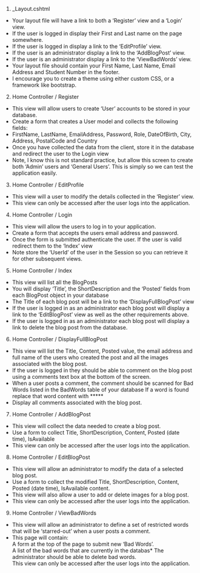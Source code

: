 1.	_Layout.cshtml
*	Your layout file will have a link to both a ‘Register’ view and a ‘Login’ view.
*	If the user is logged in display their First and Last name on the page somewhere.
*	If the user is logged in display a link to the ‘EditProfile’ view.
*	If the user is an administrator display a link to the ‘AddBlogPost’ view.
*	If the user is an administrator display a link to the ‘ViewBadWords’ view.
*	Your layout file should contain your First Name, Last Name, Email Address and Student Number in the footer.
* I encourage you to create a theme using either custom CSS, or a framework like bootstrap.
2.	Home Controller / Register
*	This view will allow users to create ‘User’ accounts to be stored in your database. 
* Create a form that creates a User model and collects the following fields: 
*	FirstName, LastName, EmailAddress, Password, Role, DateOfBirth, City, Address, PostalCode and Country
*	Once you have collected the data from the client, store it in the database and redirect the user to the Login view
*	Note, I know this is not standard practice, but allow this screen to create both ‘Admin’ users and ‘General Users’. This is simply so we can test the application easily.
3.	Home Controller / EditProfile
*	This view will a user to modify the details collected in the ‘Register’ view.
* This view can only be accessed after the user logs into the application.
4.	Home Controller / Login
*	This view will allow the users to log in to your application.
* Create a form that accepts the users email address and password.
*	Once the form is submitted authenticate the user. If the user is valid redirect them to the ‘Index’ view
*	Note store the ‘UserId’ of the user in the Session so you can retrieve it for other subsequent views.
5.	Home Controller / Index
*	This view will list all the BlogPosts 
* You will display ‘Title’, the ShortDescription and the ‘Posted’ fields from each BlogPost object in your database
*	The Title of each blog post will be a link to the ‘DisplayFullBlogPost’ view
*	If the user is logged in as an administrator each blog post will display a link to the ‘EditBlogPost’ view as well as the other requirements above.
*	If the user is logged in as an administrator each blog post will display a link to delete the blog post from the database.
6.	Home Controller / DisplayFullBlogPost
*	This view will list the Title, Content, Posted value, the email address and full name of the users who created the post and all the images associated with the blog post.
* If the user is logged in they should be able to comment on the blog post using a comments text box at the bottom of the screen. 
*	When a user posts a comment, the comment should be scanned for Bad Words listed in the BadWords table of your database If a word is found replace that word content with *****
*	Display all comments associated with the blog post.
7.	Home Controller / AddBlogPost
*	This view will collect the data needed to create a blog post. 
* Use a form to collect Title, ShortDescription, Content, Posted (date time), IsAvailable 
*	This view can only be accessed after the user logs into the application.
8.	Home Controller / EditBlogPost
*	This view will allow an administrator to modify the data of a selected blog post.
* Use a form to collect the modified Title, ShortDescription, Content, Posted (date time), IsAvailable content.
*	This view will also allow a user to add or delete images for a blog post. 
*	This view can only be accessed after the user logs into the application.
9. Home Controller / ViewBadWords
*	This view will allow an administrator to define a set of restricted words that will be ‘starred-out’ when a user posts a comment.
* This page will contain:  
   A form at the top of the page to submit new ‘Bad Words’.  
   A list of the bad words that are currently in the databas* The administrator should be able to delete bad words.  
   This view can only be accessed after the user logs into the application.  
